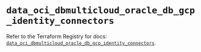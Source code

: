 # `data_oci_dbmulticloud_oracle_db_gcp_identity_connectors`

Refer to the Terraform Registry for docs: [`data_oci_dbmulticloud_oracle_db_gcp_identity_connectors`](https://registry.terraform.io/providers/oracle/oci/7.19.0/docs/data-sources/dbmulticloud_oracle_db_gcp_identity_connectors).

